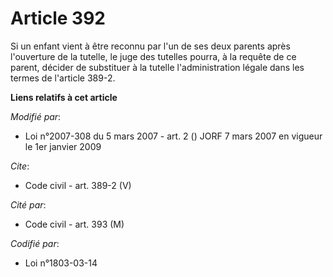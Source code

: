 # Article 392

Si un enfant vient à être reconnu par l'un de ses deux parents après l'ouverture de la tutelle, le juge des tutelles pourra,
à la requête de ce parent, décider de substituer à la tutelle l'administration légale dans les termes de l'article 389-2.

**Liens relatifs à cet article**

_Modifié par_:

  - Loi n°2007-308 du 5 mars 2007 - art. 2 () JORF 7 mars 2007 en vigueur le 1er janvier 2009

_Cite_:

  - Code civil - art. 389-2 (V)

_Cité par_:

  - Code civil - art. 393 (M)

_Codifié par_:

  - Loi n°1803-03-14
